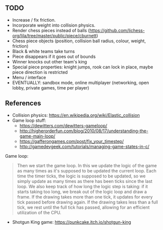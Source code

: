 ## TODO
* Increase / fix friction.
* Incorporate weight into collision physics.
* Render chess pieces instead of balls (<https://github.com/lichess-org/lila/tree/master/public/piece/cburnett>)
* Chess piece objects (position, collision ball radius, colour, weight, friction)
* Black & white teams take turns
* Piece disappears if it goes out of bounds
* Winner knocks out other team's king
* Special piece properties: knight jumps, rook can lock in place, maybe piece direction is restricted
* Menu / interface
* EVENTUALLY: sandbox mode, online multiplayer (networking, open lobby, private games, time per player)

## References
* Collision physics: <https://en.wikipedia.org/wiki/Elastic_collision>
* Game loop stuff:
  - <https://dewitters.com/dewitters-gameloop/>
  - <http://higherorderfun.com/blog/2010/08/17/understanding-the-game-main-loop/>
  - <https://gafferongames.com/post/fix_your_timestep/>
  - <http://gamedevgeek.com/tutorials/managing-game-states-in-c/>

Game loop:

> Then we start the game loop. In this we update the logic of the game as many times as it's supposed to be updated the current loop. Each time the timer ticks, the logic is supposed to be updated, so we simply update as many times as there has been ticks since the last loop. We also keep track of how long the logic step is taking: if it starts taking too long, we break out of the logic loop and draw a frame. If the drawing takes more than one tick, it updates for every tick passed before drawing again. If the drawing takes less than a full tick, we rest until the full tick has passed, allowing for an efficient utilization of the CPU. 
* Shotgun King game: <https://punkcake.itch.io/shotgun-king>
